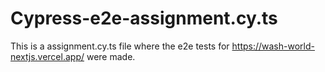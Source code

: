 # Cypress-e2e-assignment.cy.ts
This is a assignment.cy.ts file where the e2e tests for https://wash-world-nextjs.vercel.app/ were made.
